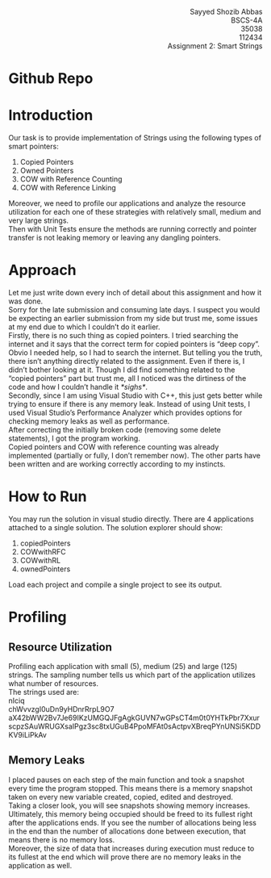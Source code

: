 <p align="right">Sayyed Shozib Abbas<br>
  BSCS-4A<br>
  35038<br>
  112434<br>
  Assignment 2: Smart Strings</p>
<h1>Github Repo</h1>
<h1>Introduction</h1>
<p>Our task is to provide implementation of Strings using the  following types of smart pointers:</p>
<ol>
  <li>Copied Pointers</li>
  <li>Owned Pointers</li>
  <li>COW with Reference Counting</li>
  <li>COW with Reference Linking</li>
</ol>
<p>Moreover, we need to profile our applications and analyze  the resource utilization for each one of these strategies with relatively  small, medium and very large strings.<br>
  Then with Unit Tests ensure the methods are running  correctly and pointer transfer is not leaking memory or leaving any dangling  pointers.</p>
<h1>Approach</h1>
<p>Let me just write down every inch of detail about this  assignment and how it was done.<br>
  Sorry for the late submission and consuming late days. I  suspect you would be expecting an earlier submission from my side but trust me,  some issues at my end due to which I couldn&rsquo;t do it earlier.<br>
  Firstly, there is no such thing as copied pointers. I tried  searching the internet and it says that the correct term for copied pointers is  &ldquo;deep copy&rdquo;. Obvio I needed help, so I had to search the internet. But telling  you the truth, there isn&rsquo;t anything directly related to the assignment. Even if  there is, I didn&rsquo;t bother looking at it. Though I did find something related to  the &ldquo;copied pointers&rdquo; part but trust me, all I noticed was the dirtiness of the  code and how I couldn&rsquo;t handle it <em>*sighs*</em>.<br>
  Secondly, since I am using Visual Studio with C++, this just  gets better while trying to ensure if there is any memory leak. Instead of  using Unit tests, I used Visual Studio&rsquo;s Performance Analyzer which provides  options for checking memory leaks as well as performance.<br>
  After correcting the initially broken code (removing some  delete statements), I got the program working.<br>
  Copied pointers and COW with reference counting was already  implemented (partially or fully, I don&rsquo;t remember now). The other parts have  been written and are working correctly according to my instincts.</p>
<h1>How to Run</h1>
<p>You may run the solution in visual studio directly. There  are 4 applications attached to a single solution. The solution explorer should  show:</p>
<ol>
  <li>copiedPointers</li>
  <li>COWwithRFC</li>
  <li>COWwithRL</li>
  <li>ownedPointers</li>
</ol>
<p>Load each project and compile a single project to see its  output.</p>
<h1>Profiling</h1>
<h2>Resource Utilization</h2>
<p>Profiling each application with small (5), medium (25) and  large (125) strings. The sampling number tells us which part of the application  utilizes what number of resources.<br>
  The strings used are:<br>
  nIciq<br>
  chWvvzgI0uDn9yHDnrRrpL9O7<br>
  aX42bWW2Bv7Je69IKzUMGQJFgAgkGUVN7wGPsCT4m0t0YHTkPbr7XxurscpzSAuWRUGXsaIPgz3sc8txUGuB4PpoMFAt0sActpvXBreqPYnUNSi5KDDKV9iLiPkAv</p>
<h2>Memory Leaks</h2>
<p>I placed pauses on each step of the main function and took a  snapshot every time the program stopped. This means there is a memory snapshot  taken on every new variable created, copied, edited and destroyed.<br>
  Taking a closer look, you will see snapshots showing memory  increases. <br>
  Ultimately, this memory being occupied should be freed to  its fullest right after the applications ends. If you see the number of  allocations being less in the end than the number of allocations done between  execution, that means there is no memory loss.<br>
  Moreover, the size of data that increases during execution  must reduce to its fullest at the end which will prove there are no memory  leaks in the application as well.</p>
